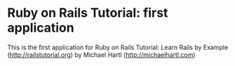 # Ruby on Rails Tutorial: first application
This is the first application for 
Ruby on Rails Tutorial: Learn Rails by Example (http://railstutorial.org)
by Michael Hartl (http://michaelhartl.com)
